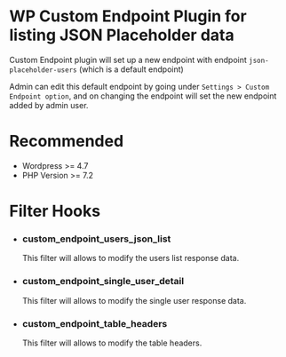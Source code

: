 # WP Custom Endpoint Plugin for listing JSON Placeholder data
Custom Endpoint plugin will set up a new endpoint with endpoint `json-placeholder-users` (which is a default endpoint)

Admin can edit this default endpoint by going under `Settings > Custom Endpoint option`, and on changing the endpoint will set the new endpoint added by admin user.

# Recommended

 * Wordpress >= 4.7
 * PHP Version >= 7.2

# Filter Hooks
* ### custom_endpoint_users_json_list
   This filter will allows to modify the users list response data.
   
* ### custom_endpoint_single_user_detail
   This filter will allows to modify the single user response data.
   
* ### custom_endpoint_table_headers
   This filter will allows to modify the table headers.
